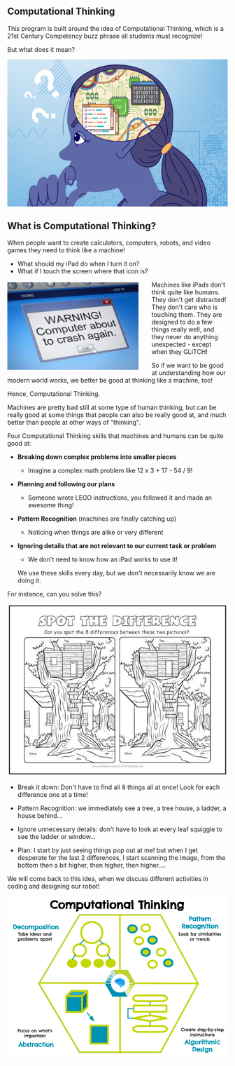 Computational Thinking
---

This program is built around the idea of Computational Thinking, which is a 21st Century Competency buzz phrase all students must recognize!

But what does it mean?

![](images/girlbrain.png)

## What is Computational Thinking?

When people want to create calculators, computers, robots, and video games they need to think like a machine!  

- What should my iPad do when I turn it on?  
- What if I touch the screen where that icon is?


<img align="left" style="padding: 3px 30px 3px 0px;" width="300" height="200" src="images/glitch.jpg">

Machines like iPads don't think quite like humans.  They don't get distracted!  They don't care who is touching them.  They are designed to do a few things really well, and they never do anything unexpected - except when they GLITCH!

So if we want to be good at understanding how our modern world works, we better be good at thinking like a machine, too!  

Hence, Computational Thinking.

Machines are pretty bad still at some type of human thinking, but can be really good at some things that people can also be really good at, and much better than people at other ways of "thinking".

Four Computational Thinking skills that machines and humans can be quite good at:

- **Breaking down complex problems into smaller pieces**
  - Imagine a complex math problem like 12 x 3 + 17 - 54 / 9!
- **Planning and following our plans** 
  -  Someone wrote LEGO instructions, you followed it and made an awesome thing!
- **Pattern Recognition** (machines are finally catching up)
  - Noticing when things are alike or very different
- **Ignoring details that are not relevant to our current task or problem**
  - We don't need to know how an iPad works to use it!

  We use these skills every day, but we don't necessarily know we are doing it.

For instance, can you solve this?

![](images/spotthediff.jpg)

 - Break it down: Don't have to find all 8 things all at once! Look for each difference one at a time!

 - Pattern Recognition: we immediately see a tree, a tree house, a ladder, a house behind... 

 - Ignore unnecessary details: don't have to look at every leaf squiggle to see the ladder or window...

 - Plan: I start by just seeing things pop out at me!  but when I get desperate for the last 2 differences, I start scanning the image, from the bottom then a bit higher, then higher, then higher....

We will come back to this idea, when we discuss different activities in coding and designing our robot!

 ![](images/compthinking.png)